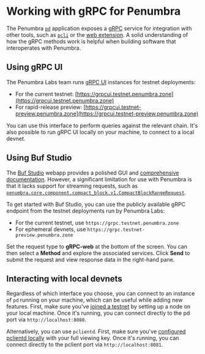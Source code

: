 # Working with gRPC for Penumbra

The Penumbra [`pd`](../pd.md) application exposes a [gRPC] service for integration
with other tools, such as [`pcli`](../pcli.md) or the [web extension](../extension.md).
A solid understanding of how the gRPC methods work is helpful when
building software that interoperates with Penumbra.

## Using gRPC UI

The Penumbra Labs team runs [gRPC UI] instances for testnet deployments:

  * For the current testnet: [https://grpcui.testnet.penumbra.zone](https://grpcui.testnet.penumbra.zone)
  * For rapid-release preview: [https://grpcui.testnet-preview.penumbra.zone](https://grpcui.testnet-preview.penumbra.zone)

You can use this interface to perform queries against the relevant chain.
It's also possible to run gRPC UI locally on your machine, to connect
to a local devnet.

## Using Buf Studio

The [Buf Studio](https://studio.buf.build) webapp provides a polished GUI
and [comprehensive documentation](https://buf.build/docs/bsr/studio). However,
a significant limitation for use with Penumbra is that it lacks
support for streaming requests, such as [`penumbra.core.component.compact_block.v1.CompactBlockRangeRequest`](https://buf.build/penumbra-zone/penumbra/docs/main:penumbra.core.component.compact_block.v1#penumbra.core.component.compact_block.v1.CompactBlockRangeRequest).

To get started with Buf Studio, you can use the publicly available gRPC endpoint
from the testnet deployments run by Penumbra Labs:

  * For the current testnet, use `https://grpc.testnet.penumbra.zone`
  * For ephemeral devnets, use `https://grpc.testnet-preview.penumbra.zone`

Set the request type to **gRPC-web** at the bottom of the screen.
You can then select a **Method** and explore the associated services.
Click **Send** to submit the request and view response data in the right-hand pane.

## Interacting with local devnets

Regardless of which interface you choose, you can connect to an instance of `pd` running
on your machine, which can be useful while adding new features.
First, make sure you've [joined a testnet](../pd/join-testnet.md)
by setting up a node on your local machine. Once it's running, you can connect directly
to the pd port via `http://localhost:8080`.

Alternatively, you can use `pclientd`. First, make sure you've [configured pclientd locally](../pclientd/configure.md)
with your full viewing key. Once it's running, you can connect directly
to the pclient port via `http://localhost:8081`.

[gRPC]: https://grpc.io/docs/what-is-grpc/introduction/
[gRPC UI]: https://github.com/fullstorydev/grpcui
